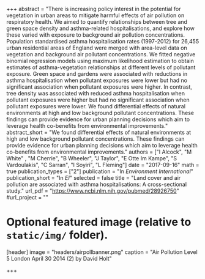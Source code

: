 +++
abstract = "There is increasing policy interest in the potential for vegetation in urban areas to mitigate harmful effects of air pollution on respiratory health. We aimed to quantify relationships between tree and green space density and asthma-related hospitalisations, and explore how these varied with exposure to background air pollution concentrations. Population standardised asthma hospitalisation rates (1997-2012) for 26,455 urban residential areas of England were merged with area-level data on vegetation and background air pollutant concentrations. We fitted negative binomial regression models using maximum likelihood estimation to obtain estimates of asthma-vegetation relationships at different levels of pollutant exposure. Green space and gardens were associated with reductions in asthma hospitalisation when pollutant exposures were lower but had no significant association when pollutant exposures were higher. In contrast, tree density was associated with reduced asthma hospitalisation when pollutant exposures were higher but had no significant association when pollutant exposures were lower. We found differential effects of natural environments at high and low background pollutant concentrations. These findings can provide evidence for urban planning decisions which aim to leverage health co-benefits from environmental improvements."
abstract_short = "We found differential effects of natural environments at high and low background pollutant concentrations. These findings can provide evidence for urban planning decisions which aim to leverage health co-benefits from environmental improvements."
authors = ["I Alcock", "M White" , "M Cherrie", "B Wheeler", "J Taylor", "E Otte Im Kampe", "S Vardoulakis", "C Sarran", "I Soyiri", "L Fleming"]
date = "2017-09-16"
math = true
publication_types = ["2"]
publication = "In *Environment International*"
publication_short = "In *EI*"
selected = false
title = "Land cover and air pollution are associated with asthma hospitalisations: A cross-sectional study."
url_pdf = "https://www.ncbi.nlm.nih.gov/pubmed/28926750"
#url_project = ""
  
  
# Optional featured image (relative to `static/img/` folder).
[header]
image = "headers/airpollbanner.png"
caption = "Air Pollution Level 5 London April 30 2014 (2) by David Holt"
  
+++
    